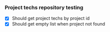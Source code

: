 ### Project techs repository testing

- [X] Should get project techs by project id
- [X] Should get empty list when project not found